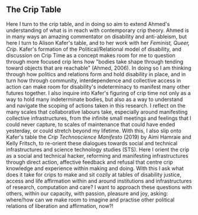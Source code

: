 ## The Crip Table

Here I turn to the crip table, and in doing so aim to extend Ahmed's understanding of what is in reach with contemporary crip theory. Ahmed is in many ways an amazing commentator on disability and anti-ableism, but here I turn to Alison Kafer's table, and to her work with her *Feminist, Queer, Crip*. Kafer's formation of the Political/Relational model of disability, and discussion on Crip Time as a concept makes room for me to question through more focused crip lens how "bodies take shape through tending toward objects that are reachable" (Ahmed, 2006). In doing so I am thinking through how politics and relations form and hold disability in place, and in turn how through community, interdependence and collective access in action can make room for disability's indeterminacy to manifest many other futures together. I also inquire into Kafer's figuring of crip time not only as a way to hold many indeterminate bodies, but also as a way to understand and navigate the scoping of actions taken in this research. I reflect on the many scales that collaborative labours take, especially around manifesting collective infrastructures, from the infinite small meetings and feelings that I could never capture, to scales of maintenance that could have ended yesterday, or could stretch beyond my lifetime. With this, I also slip onto Kafer's table the *Crip Technoscience Manifesto* (2019) by Aimi Hamraie and Kelly Fritsch, to re-orient these dialogues towards social and technical infrastructures and science technology studies (STS). Here I orient the crip as a social and technical hacker, reforming and manifesting infrastructures through direct action, affective feedback and refusal that centre crip knowledge and experience within making and doing. With this I ask what does it take for crips to make and sit cozily at tables of disability justice, access and life affirmation within and around institutions and infrastructures of research, computation and care? I want to approach these questions with others, within our capacity, with passion, pleasure and joy, asking: where/how can we make room to imagine and practise other political relations of liberation and affirmation, now?!

